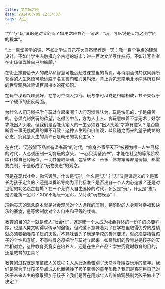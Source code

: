 ```yaml
---
title: 学与玩之辩
date: 2014-03-09 12:34:37
tags: 人生
---
```


“学”与“玩”真的是对立的吗？借用龙应台的一句话：“玩，可以说是天地之间学问的根本”。

“上一百堂美学的课，不如让学生自己在大自然里行走一天；教一百个钟点的建筑设计，不如让学生去触摸几个古老的城市；讲一百次文学写作技巧，不如让写作者在市场里弄脏自己的裤脚。”

在街上撒野给予人的成熟和智慧可能远超过课堂里的背诵。与诗朋酒侪共饮同醉所获得的人生感悟可能远胜于名言警句和心灵鸡汤。背上背包天南地北地闯荡所获得的世界观强过背诵百部书本的死知识。

在玩中发现兴趣爱好，在学习中深入探究。玩与学可以说是相辅相成，甚至类似于一个硬币的正反两面。

为什么人们习惯把学与玩对立起来呢？人们习惯性认为，玩是快乐的，学是痛苦的。必须克制贪玩的欲望，吃得苦中苦，方为人上人。贪玩意味着不学无术；好学才能出人头地。但我们是否能认定人的一生必须要“出人头地”才算有意义？是否能断言一事无成就真的罪不可赦？这种人生观和价值观，以及随之而来的望子成龙的心态，究竟是人生的真谛还是畸形的功利主义？

在古代，“万般皆下品唯有读书高”的时代，“修身齐家平天下”被视为唯一人生目标的时代，人必须压制一切贪玩的念头，“一心只读圣贤书”，才能在社会的等级阶梯中获得自己的地位。一切其他的活动，包括艺术、音乐、体育等等都是玩物，都需要克制，于是形成了“玩物丧志”的观念。

可是在现代社会，你告诉我，什么是“玩”，什么是“志”？“志”又是谁定义的？是家长为孩子定义的？还是以舆论导向为评判标准？是否出自一个人内心追求？还是对世俗的功名趋之若鹜？在一个允许人自由选择的时代，什么是“玩”，什么是“志”，是否能统一定论？如果不能统一定论，又何谈“玩物丧志”？

玩物丧志的观念原本就是社会观念对个人选择的压制，是畸形的人身观对幸福和快乐的蚕食，是等级制度对个人自由和平等的戕害。

教育的目的之一就是使人“社会化”，这是使一个人成为社会群体的一份子的必要程序，也是人类文明得以传承的途径。但时这不意味着为了在学校里取得优秀的成绩就必须要牺牲孩子玩的天性，不意味着为了满足学校的集体要求，就必须要牺牲孩子的个性和喜好，不意味着必须把学与玩对立起来。如果我们的教育总是孩子的天性相对立，这种教育究竟实在培养人，还是在生产产品？学生究竟时教育的目的，还是教育的工具？

教育的过程就是孩童成人的过程；人从此逐渐告别了天然淳朴嬉耍玩乐的童年。我们是否为了让孩子早点成人化而牺牲了孩子宝贵的童年乐趣？我们是否在将自己对孩子未来人生的愿景强加于孩子？我们是否在用成年人的价值观强制为孩子做出了决定？
